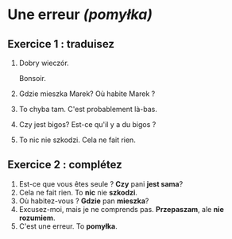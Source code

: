 # Une erreur *(pomyłka)*

## Exercice 1 : traduisez

1. Dobry wieczór.

   Bonsoir.

2. Gdzie mieszka Marek?
   Où habite Marek ?

3. To chyba tam.
   C'est probablement là-bas.

4. Czy jest bigos?
   Est-ce qu'il y a du bigos ?

5. To nic nie szkodzi.
   Cela ne fait rien.

## Exercice 2 : complétez

1. Est-ce que vous êtes seule ?
   **Czy** pani **jest sama**?
2. Cela ne fait rien.
   To **nic** nie **szkodzi**.
3. Où habitez-vous ?
   **Gdzie** pan **mieszka**?
4. Excusez-moi, mais je ne comprends pas.
   **Przepaszam**, ale **nie rozumiem**.
5. C'est une erreur.
   To **pomyłka**.
